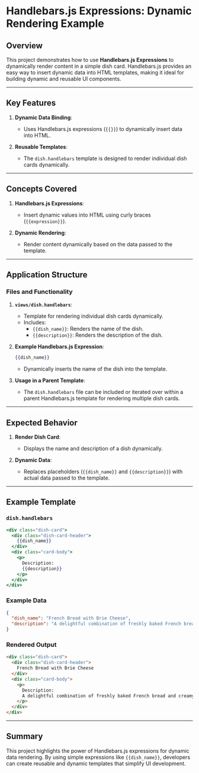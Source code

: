 
# Handlebars.js Expressions: Dynamic Rendering Example

## Overview

This project demonstrates how to use **Handlebars.js Expressions** to dynamically render content in a simple dish card. Handlebars.js provides an easy way to insert dynamic data into HTML templates, making it ideal for building dynamic and reusable UI components.

---

## Key Features

1. **Dynamic Data Binding**:
   - Uses Handlebars.js expressions (`{{}}`) to dynamically insert data into HTML.

2. **Reusable Templates**:
   - The `dish.handlebars` template is designed to render individual dish cards dynamically.

---

## Concepts Covered

1. **Handlebars.js Expressions**:
   - Insert dynamic values into HTML using curly braces (`{{expression}}`).

2. **Dynamic Rendering**:
   - Render content dynamically based on the data passed to the template.

---

## Application Structure

### **Files and Functionality**

1. **`views/dish.handlebars`**:
   - Template for rendering individual dish cards dynamically.
   - Includes:
     - `{{dish_name}}`: Renders the name of the dish.
     - `{{description}}`: Renders the description of the dish.

2. **Example Handlebars.js Expression**:
   ```handlebars
   {{dish_name}}
   ```
   - Dynamically inserts the name of the dish into the template.

3. **Usage in a Parent Template**:
   - The `dish.handlebars` file can be included or iterated over within a parent Handlebars.js template for rendering multiple dish cards.

---

## Expected Behavior

1. **Render Dish Card**:
   - Displays the name and description of a dish dynamically.

2. **Dynamic Data**:
   - Replaces placeholders (`{{dish_name}}` and `{{description}}`) with actual data passed to the template.

---

## Example Template

### `dish.handlebars`
```handlebars
<div class="dish-card">
  <div class="dish-card-header">
    {{dish_name}}
  </div>
  <div class="card-body">
    <p>
      Description:
      {{description}}
    </p>
  </div>
</div>
```

### Example Data

```json
{
  "dish_name": "French Bread with Brie Cheese",
  "description": "A delightful combination of freshly baked French bread and creamy brie cheese."
}
```

### Rendered Output

```html
<div class="dish-card">
  <div class="dish-card-header">
    French Bread with Brie Cheese
  </div>
  <div class="card-body">
    <p>
      Description:
      A delightful combination of freshly baked French bread and creamy brie cheese.
    </p>
  </div>
</div>
```

---

## Summary

This project highlights the power of Handlebars.js expressions for dynamic data rendering. By using simple expressions like `{{dish_name}}`, developers can create reusable and dynamic templates that simplify UI development.

